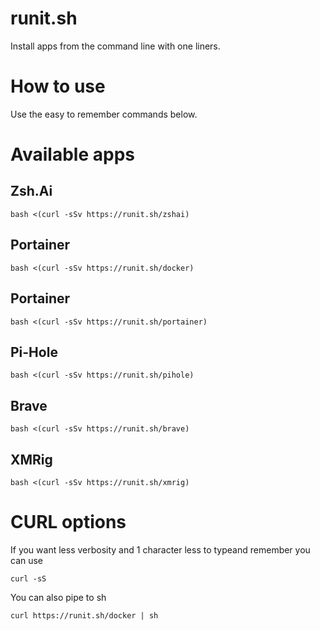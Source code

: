 # runit.sh
Install apps from the command line with one liners.

# How to use
Use the easy to remember commands below.

# Available apps
## Zsh.Ai
```
bash <(curl -sSv https://runit.sh/zshai)
```
## Portainer
```
bash <(curl -sSv https://runit.sh/docker)
```
## Portainer
```
bash <(curl -sSv https://runit.sh/portainer)
```
## Pi-Hole
```
bash <(curl -sSv https://runit.sh/pihole)
````  
## Brave
```
bash <(curl -sSv https://runit.sh/brave)
````  
## XMRig
```
bash <(curl -sSv https://runit.sh/xmrig)
````  
# CURL options
If you want less verbosity and 1 character less to typeand remember you can use
```
curl -sS
```
You can also pipe to sh
```
curl https://runit.sh/docker | sh
